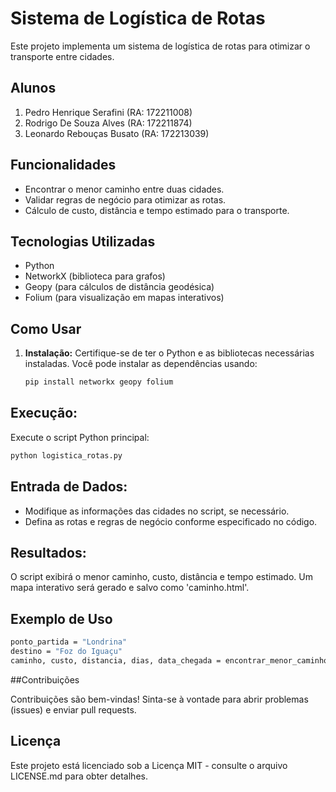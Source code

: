 # Sistema de Logística de Rotas

Este projeto implementa um sistema de logística de rotas para otimizar o transporte entre cidades.

## Alunos

1. Pedro Henrique Serafini (RA: 172211008)
1. Rodrigo De Souza Alves (RA: 172211874)
1. Leonardo Rebouças Busato (RA: 172213039)

## Funcionalidades

- Encontrar o menor caminho entre duas cidades.
- Validar regras de negócio para otimizar as rotas.
- Cálculo de custo, distância e tempo estimado para o transporte.

## Tecnologias Utilizadas

- Python
- NetworkX (biblioteca para grafos)
- Geopy (para cálculos de distância geodésica)
- Folium (para visualização em mapas interativos)

## Como Usar

1. **Instalação:**
   Certifique-se de ter o Python e as bibliotecas necessárias instaladas. Você pode instalar as dependências usando:

   ```bash
   pip install networkx geopy folium
   ```
## Execução:

Execute o script Python principal:

```bash
python logistica_rotas.py
```

## Entrada de Dados:

- Modifique as informações das cidades no script, se necessário.
- Defina as rotas e regras de negócio conforme especificado no código.
  
## Resultados:

O script exibirá o menor caminho, custo, distância e tempo estimado.
Um mapa interativo será gerado e salvo como 'caminho.html'.

## Exemplo de Uso

```bash
ponto_partida = "Londrina"
destino = "Foz do Iguaçu"
caminho, custo, distancia, dias, data_chegada = encontrar_menor_caminho_com_regras(ponto_partida, destino)
```

##Contribuições

Contribuições são bem-vindas! Sinta-se à vontade para abrir problemas (issues) e enviar pull requests.

## Licença
Este projeto está licenciado sob a Licença MIT - consulte o arquivo LICENSE.md para obter detalhes.
